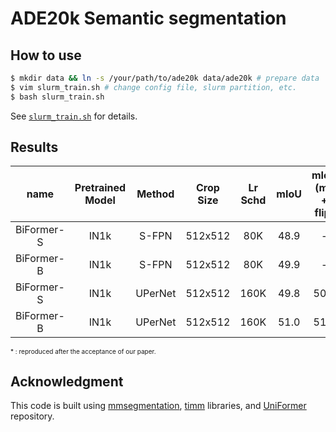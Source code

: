 # ADE20k Semantic segmentation

## How to use

```bash
$ mkdir data && ln -s /your/path/to/ade20k data/ade20k # prepare data
$ vim slurm_train.sh # change config file, slurm partition, etc.
$ bash slurm_train.sh
```

See [`slurm_train.sh`](./slurm_train.sh) for details.

## Results

| name | Pretrained Model | Method | Crop Size | Lr Schd | mIoU | mIoU (ms + flip) | log | tensorboard log<sup>*</sup> | config |
|:---:|:---:|:---:|:---:|:---:|:---:|:---:|:---:|:---:|:---:|
| BiFormer-S | IN1k | S-FPN | 512x512 | 80K | 48.9 | - | TBA | TBA | [config](./configs/ade20k/sfpn.biformer_small.py) |
| BiFormer-B | IN1k | S-FPN | 512x512 | 80K | 49.9 | - | TBA | - | [config](./configs/ade20k/sfpn.biformer_base.py)|
| BiFormer-S | IN1k | UPerNet | 512x512 | 160K | 49.8 | 50.8 | TBA | - | [config](./configs/ade20k/upernet.biformer_small.py) |
| BiFormer-B | IN1k | UPerNet | 512x512 | 160K | 51.0 | 51.7 | TBA | - | [config](./configs/ade20k/upernet.biformer_base.py) |

<font size=1>* : reproduced after the acceptance of our paper.</font>

## Acknowledgment 

This code is built using [mmsegmentation](https://github.com/open-mmlab/mmsegmentation), [timm](https://github.com/rwightman/pytorch-image-models) libraries, and [UniFormer](https://github.com/Sense-X/UniFormer) repository.
